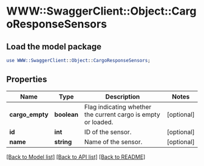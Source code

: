 # WWW::SwaggerClient::Object::CargoResponseSensors

## Load the model package
```perl
use WWW::SwaggerClient::Object::CargoResponseSensors;
```

## Properties
Name | Type | Description | Notes
------------ | ------------- | ------------- | -------------
**cargo_empty** | **boolean** | Flag indicating whether the current cargo is empty or loaded. | [optional] 
**id** | **int** | ID of the sensor. | [optional] 
**name** | **string** | Name of the sensor. | [optional] 

[[Back to Model list]](../README.md#documentation-for-models) [[Back to API list]](../README.md#documentation-for-api-endpoints) [[Back to README]](../README.md)


